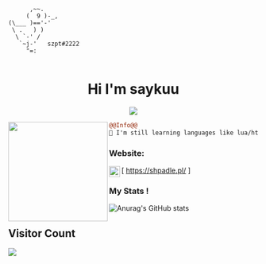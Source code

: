 ```
      ,~~.
     (  9 )-_,
(\___ )=='-'
 \ .   ) )
  \ `-' /
   `~j-'   szpt#2222
     "=:
                            
```
<h1 align="center">Hi I'm saykuu</h1>

<p align="center">
  <img src="https://readme-typing-svg.herokuapp.com/?center=true&vCenter=true&color=016EEA&width=500&lines=Welcome+|+shpadle.pl" />
</p>


<img align="left" height="200" src="https://media.giphy.com/media/ao9DUiTKH60XS/giphy.gif"/>

```diff
@@Info@@
🚀 I'm still learning languages like lua/html/css/js

```

### Website:

[<img align="left" alt="My discord" width="22px" src="https://cdn.jsdelivr.net/npm/simple-icons@v3/icons/discord.svg" /> https://shpadle.pl/ ]
<br />


### My Stats !
![Anurag's GitHub stats](https://github-readme-stats.vercel.app/api?username=szpt777&theme=cobalt&show_icons=true)


## Visitor Count
![](https://komarev.com/ghpvc/?username=szpt777-github-username&color=dc143c)

<br />
